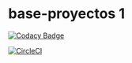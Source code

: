 # base-proyectos 1

[![Codacy Badge](https://api.codacy.com/project/badge/Grade/c61ea7312da14e7f859626dff5c4c1b5)](https://www.codacy.com/app/pachopepe/base-proyectos?utm_source=github.com&amp;utm_medium=referral&amp;utm_content=pachopepe/base-proyectos&amp;utm_campaign=Badge_Grade)

[![CircleCI](https://circleci.com/gh/pachopepe/base-proyectos.svg?style=svg)](https://circleci.com/gh/pachopepe/base-proyectos)
